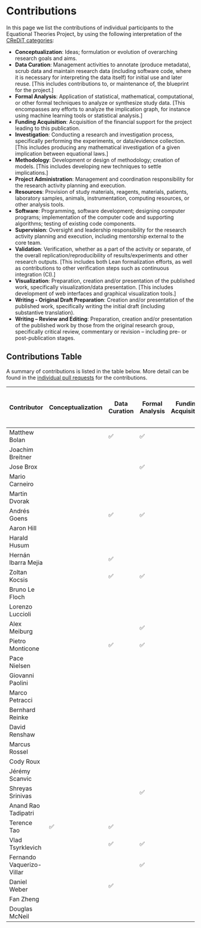 # Contributions

In this page we list the contributions of individual participants to the Equational Theories Project, by using the following interpretation of the [CReDiT categories](https://credit.niso.org/):

- **Conceptualization**: Ideas; formulation or evolution of overarching research goals and aims.
- **Data Curation**: Management activities to annotate (produce metadata), scrub data and maintain research data (including software code, where it is necessary for interpreting the data itself) for initial use and later reuse.  [This includes contributions to, or maintenance of, the blueprint for the project.]
- **Formal Analysis**: Application of statistical, mathematical, computational, or other formal techniques to analyze or synthesize study data.  [This encompasses any efforts to analyze the implication graph, for instance using machine learning tools or statistical analysis.]
- **Funding Acquisition**: Acquisition of the financial support for the project leading to this publication.
- **Investigation**: Conducting a research and investigation process, specifically performing the experiments, or data/evidence collection. [This includes producing any mathematical investigation of a given implication between equational laws.]
- **Methodology**: Development or design of methodology; creation of models.  [This includes developing new techniques to settle implications.]
- **Project Administration**: Management and coordination responsibility for the research activity planning and execution.
- **Resources**: Provision of study materials, reagents, materials, patients, laboratory samples, animals, instrumentation, computing resources, or other analysis tools.
- **Software**: Programming, software development; designing computer programs; implementation of the computer code and supporting algorithms; testing of existing code components.
- **Supervision**: Oversight and leadership responsibility for the research activity planning and execution, including mentorship external to the core team.
- **Validation**: Verification, whether as a part of the activity or separate, of the overall replication/reproducibility of results/experiments and other research outputs.  [This includes both Lean formalization efforts, as well as contributions to other verification steps such as continuous integration (CI).]
- **Visualization**: Preparation, creation and/or presentation of the published work, specifically visualization/data presentation.  [This includes development of web interfaces and graphical visualization tools.]
- **Writing - Original Draft Preparation**: Creation and/or presentation of the published work, specifically writing the initial draft (including substantive translation).
- **Writing – Review and Editing**: Preparation, creation and/or presentation of the published work by those from the original research group, specifically critical review, commentary or revision – including pre- or post-publication stages.


## Contributions Table

A summary of contributions is listed in the table below.  More detail can be found in the [individual pull requests](https://github.com/teorth/equational_theories/issues?q=label%3Acontribution+) for the contributions.

| Contributor         | Conceptualization | Data Curation | Formal Analysis | Funding Acquisition | Investigation | Methodology | Project Administration | Resources | Software | Supervision | Validation | Visualization | Writing - Original Draft Preparation | Writing – Review and Editing |
|---------------------|-------------------|---------------|-----------------|---------------------|---------------|-------------|------------------------|-----------|----------|-------------|------------|---------------|--------------------------------------|------------------------------|
| Matthew Bolan       |                   | ✅              | ✅                |                     | ✅              | ✅            |                        |           |✅          |             |    ✅        |               |                                      |                              |                           |
| Joachim Breitner    |                   |               |                 |                     |               |             |                       |           | ✅       |             |  ✅        |               |                                      |                              |
| Jose Brox           |                   |               |       ✅       |                     |      ✅       |      ✅     |                        |           |    ✅   |            |     ✅     |               |          ✅                          |                ✅              |
| Mario Carneiro      |                   |               |                 |                     |               |             |                        |           |          |             |            |               |                                      |                              |
| Martin Dvorak       |                   |               |                 |                     |               |             |                        |           |          |             | ✅           |               |                                      | ✅                             |
| Andrés Goens        |                   | ✅            | ✅              |                     |               |             |                       |            |✅       |             | ✅         |               | ✅                                   | ✅                            |
| Aaron Hill          |                   |               |                 |                     |               |             |                        |           |          |             | ✅         |               |                                      |                              |
| Harald Husum        |                   |               |                 |                     | ✅             |             |                        |           | ✅        |             |            | ✅             |                                      |                              |
| Hernán Ibarra Mejia |                   | ✅            |                 |                     |               | ✅           |                        |           |          |             |            |               |                                      |                              |
| Zoltan Kocsis       |                   | ✅             | ✅               |                     | ✅             | ✅           |                        |           |          |             | ✅          | ✅             |                                      |                              |
| Bruno Le Floch      |                   |               |                 |                     | ✅             | ✅           |                        |           | ✅        |             |            |               |                                      | ✅                            |
| Lorenzo Luccioli    |                   |               |                 |                     |               |             |                        |           |          |             | ✅          |               |                                      |                              |
| Alex Meiburg        |                   |              | ✅              |                     | ✅            | ✅           |                        |           |          |             | ✅          |               |                                      |                              |
| Pietro Monticone    |                   | ✅             | ✅               |                     |               |             | ✅                      | ✅         | ✅        |             | ✅          |               | ✅                                    | ✅                            |
| Pace Nielsen | | | | | ✅ | ✅ |
| Giovanni Paolini    |                   |               |                 |                     | ✅             |             |                        |           | ✅        |             |            |               |                                      |                              |
| Marco Petracci    |                   |               |                 |                     |               |             |                        |           |          |             | ✅          |               |                                      |                              |
| Bernhard Reinke     |                   |               |                 |                     | ✅             | ✅           |                        |           |         |             | ✅          |               |                                      |                              |
| David Renshaw       |                   |               |                 |                     |               |             |                        |           |  ✅       |             |            |               |                                      |                              |
| Marcus Rossel       |                   |               |                 |                     |               |             |                        |           |  ✅       |             |            |               |                                      |                              |
| Cody Roux           |                   |               |                 |                     |               |             |                        |           | ✅       |             | ✅         |               | ✅                                  |
| Jérémy Scanvic      |                   |               |                 |                     |               |             |                        |           |          |             | ✅         |               |                                      |                              |
| Shreyas Srinivas    |                   |               | ✅              |                     | ✅            |             |  ✅                    |           | ✅         |             | ✅         |               | ✅                               |                              |
| Anand Rao Tadipatri |                   |               |                 |                     |               |             |                        |           | ✅         |             |            |               |                                      |                              |
| Terence Tao         | ✅                 | ✅             |                 |                     | ✅             | ✅           | ✅                      |           |          |             |            |               | ✅                                    | ✅                            |
| Vlad Tsyrklevich    |                   | ✅            | ✅              |                     | ✅            | ✅          |                        |           | ✅       |             | ✅         | ✅            |                                      |                              |
| Fernando Vaquerizo-Villar |             |               |       ✅       |                      |              |             |                        |           |    ✅   |            |              |               |                                         |                ✅              |
| Daniel Weber        |                   | ✅             |                 |                     | ✅             | ✅           |                        |           | ✅        |             | ✅          |               |                                      |                              |
| Fan Zheng           |                   |               |                 |                     | ✅             | ✅           |                        |           |          |             |            |               |                                      |                              |
| Douglas McNeil      |                   |               |                 |                     | ✅             | ✅           |                        |           |          |             |            |               | ✅                                   |                              |
